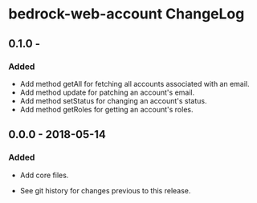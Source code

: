 # bedrock-web-account ChangeLog

## 0.1.0 -

### Added
- Add method getAll for fetching all accounts associated with an email.
- Add method update for patching an account's email.
- Add method setStatus for changing an account's status.
- Add method getRoles for getting an account's roles.

## 0.0.0 - 2018-05-14

### Added
- Add core files.

- See git history for changes previous to this release.
